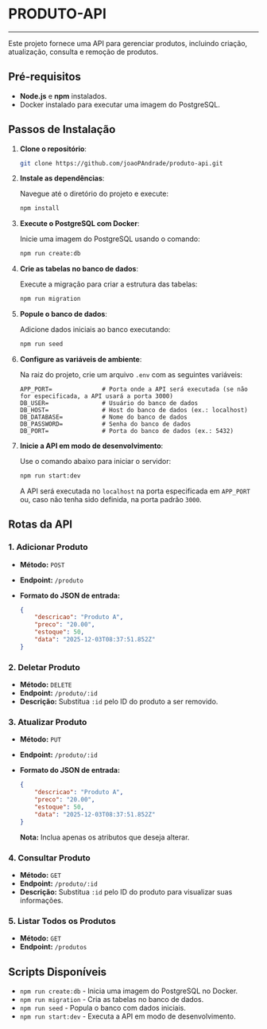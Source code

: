 # PRODUTO-API
---
Este projeto fornece uma API para gerenciar produtos, incluindo criação, atualização, consulta e remoção de produtos.

## Pré-requisitos

- **Node.js** e **npm** instalados.
- Docker instalado para executar uma imagem do PostgreSQL.

## Passos de Instalação

1. **Clone o repositório**:

   ```bash
   git clone https://github.com/joaoPAndrade/produto-api.git
   ```

2. **Instale as dependências**:

   Navegue até o diretório do projeto e execute:
   
   ```bash
   npm install
   ```

3. **Execute o PostgreSQL com Docker**:

   Inicie uma imagem do PostgreSQL usando o comando:

   ```bash
   npm run create:db
   ```

4. **Crie as tabelas no banco de dados**:

   Execute a migração para criar a estrutura das tabelas:

   ```bash
   npm run migration
   ```

5. **Popule o banco de dados**:

   Adicione dados iniciais ao banco executando:

   ```bash
   npm run seed
   ```

6. **Configure as variáveis de ambiente**:

   Na raiz do projeto, crie um arquivo `.env` com as seguintes variáveis:

   ```env
   APP_PORT=              # Porta onde a API será executada (se não for especificada, a API usará a porta 3000)
   DB_USER=               # Usuário do banco de dados
   DB_HOST=               # Host do banco de dados (ex.: localhost)
   DB_DATABASE=           # Nome do banco de dados
   DB_PASSWORD=           # Senha do banco de dados
   DB_PORT=               # Porta do banco de dados (ex.: 5432)
   ```

7. **Inicie a API em modo de desenvolvimento**:

   Use o comando abaixo para iniciar o servidor:

   ```bash
   npm run start:dev
   ```

   A API será executada no `localhost` na porta especificada em `APP_PORT` ou, caso não tenha sido definida, na porta padrão `3000`.

## Rotas da API

### 1. Adicionar Produto

- **Método:** `POST`
- **Endpoint:** `/produto`
- **Formato do JSON de entrada:**

   ```json
   {
       "descricao": "Produto A",
       "preco": "20.00",
       "estoque": 50,
       "data": "2025-12-03T08:37:51.852Z"
   }
   ```

### 2. Deletar Produto

- **Método:** `DELETE`
- **Endpoint:** `/produto/:id`
- **Descrição:** Substitua `:id` pelo ID do produto a ser removido.

### 3. Atualizar Produto

- **Método:** `PUT`
- **Endpoint:** `/produto/:id`
- **Formato do JSON de entrada:**

   ```json
   {
       "descricao": "Produto A",
       "preco": "20.00",
       "estoque": 50,
       "data": "2025-12-03T08:37:51.852Z"
   }
   ```
   **Nota:** Inclua apenas os atributos que deseja alterar.

### 4. Consultar Produto

- **Método:** `GET`
- **Endpoint:** `/produto/:id`
- **Descrição:** Substitua `:id` pelo ID do produto para visualizar suas informações.

### 5. Listar Todos os Produtos

- **Método:** `GET`
- **Endpoint:** `/produtos`

## Scripts Disponíveis

- `npm run create:db` - Inicia uma imagem do PostgreSQL no Docker.
- `npm run migration` - Cria as tabelas no banco de dados.
- `npm run seed` - Popula o banco com dados iniciais.
- `npm run start:dev` - Executa a API em modo de desenvolvimento.
